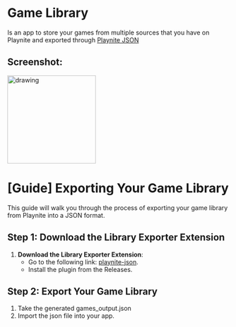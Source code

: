 # Game Library

Is an app to store your games from multiple sources that you have on Playnite and exported through [Playnite JSON](https://github.com/zachvlat/playnite-json)

## Screenshot:

<img src="https://github.com/user-attachments/assets/e78d19f8-c308-4b05-9b03-83a2182ccb72" alt="drawing" style="width:200px;"/>


# [Guide] Exporting Your Game Library

This guide will walk you through the process of exporting your game library from Playnite into a JSON format.

## Step 1: Download the Library Exporter Extension

1. **Download the Library Exporter Extension**: 
   - Go to the following link: [playnite-json](https://github.com/zachvlat/playnite-json).
   - Install the plugin from the Releases.

## Step 2: Export Your Game Library

1. Take the generated games_output.json
2. Import the json file into your app.
